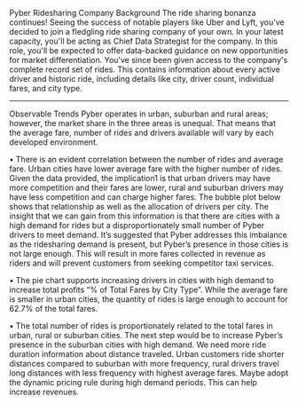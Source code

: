 Pyber Ridesharing Company
Background
The ride sharing bonanza continues! Seeing the success of notable players like Uber and Lyft, you've decided to join a fledgling ride sharing company of your own. In your latest capacity, you'll be acting as Chief Data Strategist for the company. In this role, you'll be expected to offer data-backed guidance on new opportunities for market differentiation.
You've since been given access to the company's complete record set of rides. This contains information about every active driver and historic ride, including details like city, driver count, individual fares, and city type.
________________________________________
Observable Trends
Pyber operates in urban, suburban and rural areas; however, the market share in the three areas is unequal. That means that the average fare, number of rides and drivers available will vary by each developed environment.

•	There is an evident correlation between the number of rides and average fare. Urban cities have lower average fare with the higher number of rides. Given the data provided, the implication1 is that urban drivers may have more competition and their fares are lower, rural and suburban drivers may have less competition and can charge higher fares. The bubble plot below shows that relationship as well as the allocation of drivers per city. The insight that we can gain from this information is that there are cities with a high demand for rides but a disproportionately small number of Pyber drivers to meet demand. It’s suggested that Pyber addresses this imbalance as the ridesharing demand is present, but Pyber’s presence in those cities is not large enough. This will result in more fares collected in revenue as riders and will prevent customers from seeking competitor taxi services.

•	The pie chart supports increasing drivers in cities with high demand to increase total profits  “% of Total Fares by City Type”. While the average fare is smaller in urban cities, the quantity of rides is large enough to account for 62.7% of the total fares.

•	The total number of rides is proportionately related to the total fares in urban, rural or suburban cities. The next step would be to increase Pyber’s presence in the suburban cities with high demand.
 We need more ride duration information about distance traveled. Urban customers ride shorter distances compared to suburban with more frequency, rural drivers travel long distances with less frequency with highest average fares. Maybe adopt the dynamic pricing rule during high demand periods. This can help increase revenues.

